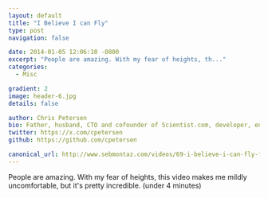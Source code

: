 ```yaml
---
layout: default
title: "I Believe I can Fly"
type: post
navigation: false

date: 2014-01-05 12:06:10 -0800
excerpt: "People are amazing. With my fear of heights, th..."
categories:
  - Misc

gradient: 2
image: header-6.jpg
details: false

author: Chris Petersen
bio: Father, husband, CTO and cofounder of Scientist.com, developer, entrepreneur and technologist.
twitter: https://x.com/cpetersen
github: https://github.com/cpetersen

canonical_url: http://www.sebmontaz.com/videos/69-i-believe-i-can-fly-flight-of-the-frenchies-trailer
---
```



People are amazing. With my fear of heights, this video makes me mildly uncomfortable, but it's pretty incredible. (under 4 minutes)
